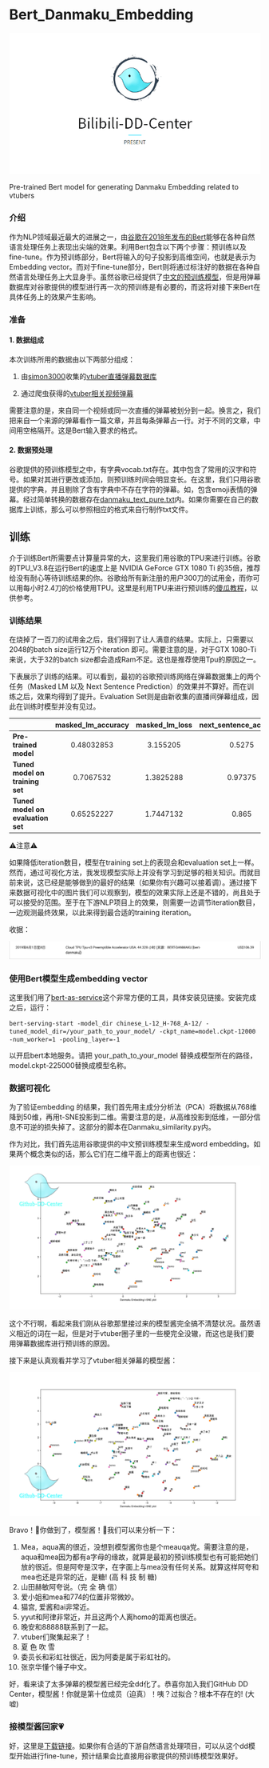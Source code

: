 # Bert_Danmaku_Embedding
<p>
    <img src="Image/dd_center.png"/>
</p>

Pre-trained Bert model for generating Danmaku Embedding related to vtubers

### 介绍

作为NLP领域最近最大的进展之一，由[谷歌在2018年发布的Bert](https://github.com/google-research/bert.git)能够在各种自然语言处理任务上表现出尖端的效果。利用Bert包含以下两个步骤：预训练以及fine-tune。作为预训练部分，Bert将输入的句子投影到高维空间，也就是表示为Embedding vector。而对于fine-tune部分，Bert则将通过标注好的数据在各种自然语言处理任务上大显身手。虽然谷歌已经提供了[中文的预训练模型](https://storage.googleapis.com/bert_models/2018_11_03/chinese_L-12_H-768_A-12.zip)，但是用弹幕数据库对谷歌提供的模型进行再一次的预训练是有必要的，而这将对接下来Bert在具体任务上的效果产生影响。



### 准备

#### 1. 数据组成

本次训练所用的数据由以下两部分组成：

   1. 由[simon3000](https://github.com/simon300000)收集的[vtuber直播弹幕数据库](https://github.com/bilibili-dd-center/bilibili-vtuber-danmaku.git)

   2. 通过爬虫获得的[vtuber相关视频弹幕](https://github.com/bilibili-dd-center/Danmaku_dataset_augmentation.git)

需要注意的是，来自同一个视频或同一次直播的弹幕被划分到一起。换言之，我们把来自一个来源的弹幕看作一篇文章，并且每条弹幕占一行。对于不同的文章，中间用空格隔开。这是Bert输入要求的格式。

#### 2. 数据预处理

谷歌提供的预训练模型之中，有字典vocab.txt存在。其中包含了常用的汉字和符号。如果对其进行更改或添加，则预训练时间会明显变长。在这里，我们只用谷歌提供的字典，并且剔除了含有字典中不存在字符的弹幕。如，包含emoji表情的弹幕。经过简单转换的数据存在[danmaku_text_pure.txt](https://drive.google.com/file/d/1Z2JobhFHcXyMYxa_dP2eHHXs4Jv_WANi/view?usp=sharing)内。如果你需要在自己的数据库上训练，那么可以参照相应的格式来自行制作txt文件。

## 训练

介于训练Bert所需要点计算量异常的大，这里我们用谷歌的TPU来进行训练。谷歌的TPU_V3.8在运行Bert的速度上是 NVIDIA GeForce GTX 1080 Ti 的35倍，推荐给没有耐心等待训练结果的你。谷歌给所有新注册的用户300刀的试用金，而你可以用每小时2.4刀的价格使用TPU。这里是利用TPU来进行预训练的[傻瓜教程](https://github.com/pren1/A_Pipeline_Of_Pretraining_Bert_On_Google_TPU.git)，以供参考。



### 训练结果

在烧掉了一百刀的试用金之后，我们得到了让人满意的结果。实际上，只需要以2048的batch size运行12万个iteration 即可。需要注意的是，对于GTX 1080-Ti来说，大于32的batch size都会造成Ram不足。这也是推荐使用Tpu的原因之一。

下表展示了训练的结果。可以看到，最初的谷歌预训练网络在弹幕数据集上的两个任务（Masked LM 以及 Next Sentence Prediction）的效果并不算好。而在训练之后，效果均得到了提升。Evaluation Set则是由新收集的直播间弹幕组成，因此在训练时模型并没有见过。

|                                   | masked_lm_accuracy | masked_lm_loss | next_sentence_accuracy | next_sentence_loss |
| --------------------------------- | :----------------: | :------------: | :--------------------: | ------------------ |
| **Pre-trained model**             |     0.48032853     |    3.155205    |         0.5275         | 2.2248225          |
| **Tuned model on training set**   |     0.7067532      |   1.3825288    |        0.97375         | 0.086835           |
| **Tuned model on evaluation set** |     0.65252227     |   1.7447132    |         0.865          | 0.3875436          |

⚠️注意⚠️

如果降低iteration数目，模型在training set上的表现会和evaluation set上一样。然而，通过可视化方法，我发现模型实际上并没有学习到足够的相关知识。而就目前来说，这已经是能够做到的最好的结果（如果你有兴趣可以接着调）。通过接下来数据可视化中的图片我们可以观察到，模型的效果实际上还是不错的，尚且处于可以接受的范围。至于在下游NLP项目上的效果，则需要一边调节iteration数目，一边观测最终效果，以此来得到最合适的training iteration。

收据：

<p>
    <img src="Image/payment.png"/>
</p>

### 使用Bert模型生成embedding vector

这里我们用了[bert-as-service](https://github.com/hanxiao/bert-as-service.git)这个非常方便的工具，具体安装见链接。安装完成之后，运行：

```
bert-serving-start -model_dir chinese_L-12_H-768_A-12/ -tuned_model_dir=/your_path_to_your_model/ -ckpt_name=model.ckpt-12000 -num_worker=1 -pooling_layer=-1
```

以开启bert本地服务。请把 your_path_to_your_model 替换成模型所在的路径，model.ckpt-225000替换成模型名称。

### 数据可视化

为了验证embedding 的结果，我们首先用主成分分析法（PCA）将数据从768维降到50维，再用t-SNE投影到二维。需要注意的是，从高维投影到低维，一部分信息不可逆的损失掉了。这部分的脚本在Danmaku_similarity.py内。

作为对比，我们首先运用谷歌提供的中文预训练模型来生成word embedding。如果两个概念类似的话，那么它们在二维平面上的距离也很近：

<p>
    <img src="Image/start_point_ok.png"/>
</p>

这个不行啊，看起来我们刚从谷歌那里接过来的模型酱完全搞不清楚状况。虽然语义相近的词在一起，但是对于vtuber圈子里的一些梗完全没辙，而这也是我们要用弹幕数据库进行预训练的原因。

接下来是认真观看并学习了vtuber相关弹幕的模型酱：

<p>
    <img src="Image/Ok_finally.png"/>
</p>

Bravo！🎉你做到了，模型酱！🎉我们可以来分析一下：

1. Mea，aqua离的很近，没想到模型酱你也是个meauqa党。需要注意的是，aqua和mea因为都有a字母的缘故，就算是最初的预训练模型也有可能把她们放的很近。但是阿夸是汉字，在字面上与mea没有任何关系。就算这样阿夸和mea也还是异常的近，是糖! (高 科 技 制 糖)
2. 山田赫敏阿夸说。（完 全 确 信）
3. 爱小姐和mea和774的位置非常微妙。
4. 猫宫, 爱酱和ai非常近。
5. yyut和阿律非常近，并且这两个人离homo的距离也很近。
6. 晚安和88888联系到了一起。
7. vtuber们聚集起来了！
8. 夏 色 吹 雪
9. 委员长和彩虹社很近，因为阿委是属于彩虹社的。
10. 张京华懂个锤子中文。

好，看来读了太多弹幕的模型酱已经完全dd化了。恭喜你加入我们GitHub DD Center，模型酱！你就是第十位成员（迫真）！咦？过拟合？根本不存在的! (大嘘)

### 接模型酱回家💗

好，这里是[下载链接](https://drive.google.com/drive/folders/1tYFl-ODwZOs3vdnz2tQMDwHXEA_2Ca3R?usp=sharing)。如果你有合适的下游自然语言处理项目，可以从这个dd模型开始进行fine-tune，预计结果会比直接用谷歌提供的预训练模型效果好。
